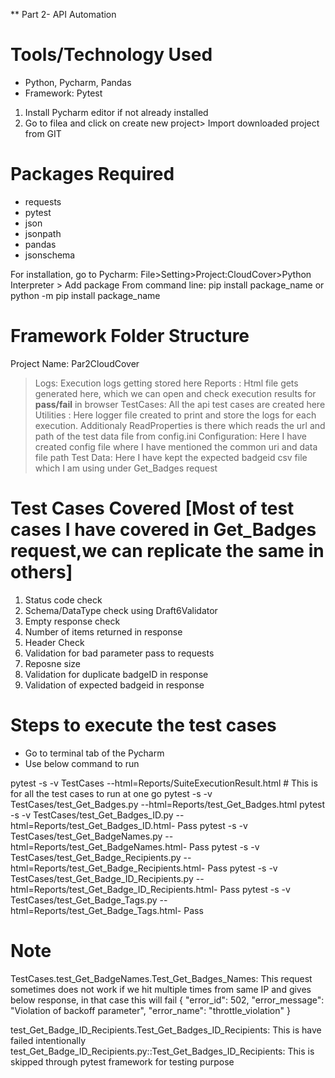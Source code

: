 ** Part 2- API Automation

# Tools/Technology Used
- Python, Pycharm, Pandas
- Framework: Pytest

1. Install Pycharm editor if not already installed
2. Go to filea and click on create new project> Import downloaded project from GIT

#  Packages Required
- requests
- pytest
- json
- jsonpath
- pandas
- jsonschema

For installation, go to Pycharm: File>Setting>Project:CloudCover>Python Interpreter > Add package
From command line: pip install package_name or python -m pip install package_name

#  Framework Folder Structure
Project Name: Par2CloudCover
>Logs: Execution logs getting stored here
>Reports : Html file gets generated here, which we can open and check execution results for __pass/fail__ in browser
>TestCases: All the api test cases are created here
>Utilities : Here logger file created to print and store the logs for each execution. Additionaly ReadProperties is there which reads the url and path of the test data file from config.ini
>Configuration: Here I have created config file where I have mentioned the common uri and data file path
> Test Data: Here I have kept the expected badgeid csv file which I am using under Get_Badges request


# Test Cases Covered [Most of test cases I have covered in Get_Badges request,we can replicate the same in others]
1. Status code check
2. Schema/DataType check using Draft6Validator
3. Empty response check
4. Number of items returned in response
5. Header Check 
6. Validation for bad parameter pass to requests
7. Reposne size
8. Validation for duplicate badgeID in response
9. Validation of expected badgeid in response

#  Steps to execute the test cases
- Go to terminal tab of the Pycharm
- Use below command to run

pytest -s -v TestCases --html=Reports/SuiteExecutionResult.html # This is for all the test cases to run at one go
pytest -s -v TestCases/test_Get_Badges.py --html=Reports/test_Get_Badges.html
pytest -s -v TestCases/test_Get_Badges_ID.py --html=Reports/test_Get_Badges_ID.html- Pass
pytest -s -v TestCases/test_Get_BadgeNames.py --html=Reports/test_Get_BadgeNames.html- Pass
pytest -s -v TestCases/test_Get_Badge_Recipients.py --html=Reports/test_Get_Badge_Recipients.html- Pass
pytest -s -v TestCases/test_Get_Badge_ID_Recipients.py --html=Reports/test_Get_Badge_ID_Recipients.html- Pass
pytest -s -v TestCases/test_Get_Badge_Tags.py --html=Reports/test_Get_Badge_Tags.html- Pass

# Note
TestCases.test_Get_BadgeNames.Test_Get_Badges_Names: This request sometimes does not work if we hit multiple times from same IP and gives below response, in that case this will fail
{
    "error_id": 502,
    "error_message": "Violation of backoff parameter",
    "error_name": "throttle_violation"
}

test_Get_Badge_ID_Recipients.Test_Get_Badges_ID_Recipients: This is have failed intentionally
test_Get_Badge_ID_Recipients.py::Test_Get_Badges_ID_Recipients: This is skipped through pytest framework for testing purpose 